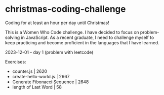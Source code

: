 # christmas-coding-challenge
Coding for at least an hour per day until Christmas! 

This is a Women Who Code challenge. I have decided to focus on problem-solving in JavaScript. As a recent graduate, I need to challenge myself to keep practicing and become proficient in the languages that I have learned.

2023-12-01 - day 1 (problem with leetcode)

Exercises:
- counter.js | 2620
- create-hello-world.js | 2667
- Generate Fibonacci Sequence | 2648
- length of Last Word | 58